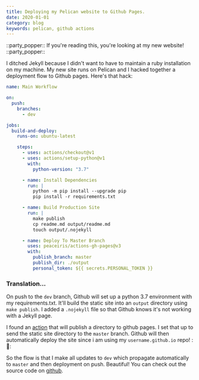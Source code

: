 ```yaml
---
title: Deploying my Pelican website to Github Pages.
date: 2020-01-01
category: blog
keywords: pelican, github actions
---
```


::party_popper:: If you're reading this, you're looking at my new website! ::party_popper::

I ditched Jekyll because I didn't want to have to maintain a ruby installation on my machine. My new site runs on Pelican and I hacked together a deployment flow to Github pages. Here's that hack:

```yaml
name: Main Workflow

on:
  push:
    branches:
      - dev

jobs:
  build-and-deploy:
    runs-on: ubuntu-latest

    steps:
      - uses: actions/checkout@v1
      - uses: actions/setup-python@v1
        with:
          python-version: "3.7"

      - name: Install Dependencies
        run: |
          python -m pip install --upgrade pip
          pip install -r requirements.txt

      - name: Build Production Site
        run: |
          make publish
          cp readme.md output/readme.md
          touch output/.nojekyll

      - name: Deploy To Master Branch
        uses: peaceiris/actions-gh-pages@v3
        with:
          publish_branch: master
          publish_dir: ./output
          personal_token: ${{ secrets.PERSONAL_TOKEN }}

```


### Translation...

On push to the `dev` branch, Github will set up a python 3.7 environment with my requirements.txt. It'll build the static site into an `output` directory using `make publish`. I added a `.nojekyll` file so that Github knows it's not working with a Jekyll page.

I found an [action](https://github.com/peaceiris/actions-gh-pages) that will publish a directory to github pages. I set that up to send the static site directory to the `master` branch. Github will then automatically deploy the site since i am using my `username.github.io` repo! ::confetti_ball::

So the flow is that I make all updates to `dev` which propagate automatically to `master` and then deployment on push. Beautiful! You can check out the source code on [github](https://github.com/nolanbconaway/nolanbconaway.github.io/tree/dev).